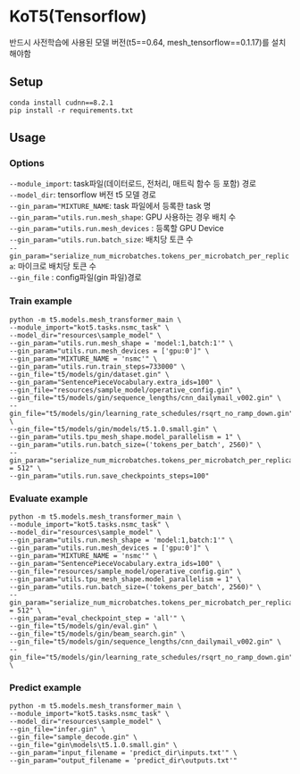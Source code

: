 # KoT5(Tensorflow)
반드시 사전학습에 사용된 모델 버전(t5==0.64, mesh_tensorflow==0.1.17)를 설치해야함

## Setup

```
conda install cudnn==8.2.1
pip install -r requirements.txt
```


## Usage

### Options

`--module_import`: task파일(데이터로드, 전처리, 매트릭 함수 등 포함) 경로 \
`--model_dir`: tensorflow 버전 t5 모델 경로 \
`--gin_param="MIXTURE_NAME`: task 파일에서 등록한 task 명 \
`--gin_param="utils.run.mesh_shape`: GPU 사용하는 경우 배치 수 \
`--gin_param="utils.run.mesh_devices` : 등록할 GPU Device \
`--gin_param="utils.run.batch_size`: 배치당 토큰 수 \
`--gin_param="serialize_num_microbatches.tokens_per_microbatch_per_replica`: 마이크로 배치당 토큰 수 \
`--gin_file` : config파일(gin 파일)경로


### Train example

```
python -m t5.models.mesh_transformer_main \
--module_import="kot5.tasks.nsmc_task" \
--model_dir="resources\sample_model" \
--gin_param="utils.run.mesh_shape = 'model:1,batch:1'" \
--gin_param="utils.run.mesh_devices = ['gpu:0']" \
--gin_param="MIXTURE_NAME = 'nsmc'" \
--gin_param="utils.run.train_steps=733000" \
--gin_file="t5/models/gin/dataset.gin" \
--gin_param="SentencePieceVocabulary.extra_ids=100" \
--gin_file="resources/sample_model/operative_config.gin" \
--gin_file="t5/models/gin/sequence_lengths/cnn_dailymail_v002.gin" \
--gin_file="t5/models/gin/learning_rate_schedules/rsqrt_no_ramp_down.gin" \
--gin_file="t5/models/gin/models/t5.1.0.small.gin" \
--gin_param="utils.tpu_mesh_shape.model_parallelism = 1" \
--gin_param="utils.run.batch_size=('tokens_per_batch', 2560)" \
--gin_param="serialize_num_microbatches.tokens_per_microbatch_per_replica = 512" \
--gin_param="utils.run.save_checkpoints_steps=100"
```

### Evaluate example

```
python -m t5.models.mesh_transformer_main \
--module_import="kot5.tasks.nsmc_task" \
--model_dir="resources\sample_model" \
--gin_param="utils.run.mesh_shape = 'model:1,batch:1'" \
--gin_param="utils.run.mesh_devices = ['gpu:0']" \
--gin_param="MIXTURE_NAME = 'nsmc'" \
--gin_param="SentencePieceVocabulary.extra_ids=100" \
--gin_file="resources/sample_model/operative_config.gin" \
--gin_param="utils.tpu_mesh_shape.model_parallelism = 1" \
--gin_param="utils.run.batch_size=('tokens_per_batch', 2560)" \
--gin_param="serialize_num_microbatches.tokens_per_microbatch_per_replica = 512" \
--gin_param="eval_checkpoint_step = 'all'" \
--gin_file="t5/models/gin/eval.gin" \
--gin_file="t5/models/gin/beam_search.gin" \
--gin_file="t5/models/gin/sequence_lengths/cnn_dailymail_v002.gin" \
--gin_file="t5/models/gin/learning_rate_schedules/rsqrt_no_ramp_down.gin" \
```

### Predict example

```
python -m t5.models.mesh_transformer_main \
--module_import="kot5.tasks.nsmc_task" \
--model_dir="resources\sample_model" \
--gin_file="infer.gin" \
--gin_file="sample_decode.gin" \
--gin_file="gin\models\t5.1.0.small.gin" \
--gin_param="input_filename = 'predict_dir\inputs.txt'" \
--gin_param="output_filename = 'predict_dir\outputs.txt'"
```